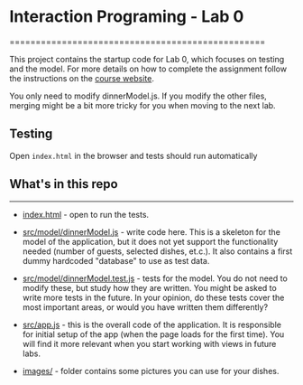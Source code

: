 # Interaction Programing - Lab 0
=================================================

This project contains the startup code for Lab 0, which focuses on testing and the model. For more details on how to complete the assignment follow the instructions on the [course website](https://www.kth.se/social/course/DH2642).

You only need to modify dinnerModel.js. If you modify the other files, merging might be a bit more tricky for you when moving to the next lab.

## Testing

Open `index.html` in the browser and tests should run automatically

## What's in this repo
-----

* [index.html](/index.html) - open to run the tests. 
* [src/model/dinnerModel.js](/src/model/dinnerModel.js) - write code here. This is a skeleton for the model of the application, but it does not yet support the functionality needed (number of guests, selected dishes, et.c.). It also contains a first dummy hardcoded "database" to use as test data.
* [src/model/dinnerModel.test.js](/src/model/dinnerModel.test.js) - tests for the model. You do not need to modify these, but study how they are written. You might be asked to write more tests in the future. In your opinion, do these tests cover the most important areas, or would you have written them differently? 

* [src/app.js](/src/app.js) - this is the overall code of the application. It is responsible for initial setup of the app (when the page loads for the first time). You will find it more relevant when you start working with views in future labs.
* [images/](/images) - folder contains some pictures you can use for your dishes.

